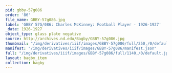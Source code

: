 ```yaml
---
pid: gbby-57g086
order: '86'
file_name: GBBY-57g086.jpg
label: 'GBBY 57G/086: Charles McKinney: Football Player - 1926-1927'
_date: 1926-1927
object_type: glass plate negative
source: http://archives.nd.edu/Bagby/GBBY-57g086.jpg
thumbnail: "/img/derivatives/iiif/images/GBBY-57g086/full/250,/0/default.jpg"
manifest: "/img/derivatives/iiif/images/GBBY-57g086/manifest.json"
full: "/img/derivatives/iiif/images/GBBY-57g086/full/1140,/0/default.jpg"
layout: bagby_item
collection: bagby
---
```

